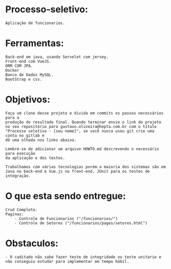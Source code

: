 # Processo-seletivo:
	Aplicação de funcionarios.

# Ferramentas:

	Back-end em java, usando Servelet com jersey.
	Front-end com VueJS.
	ORM COM JPA.
	Docker
	Banco de Dados MySQL.
	BootStrap e css.

# Objetivos:

	Faça um clone desse projeto e divida em commits os passos necessários para a
	produção do resultado final. Quando terminar envie o link do projeto no seu repositório para gustavo.oliveira@hepta.com.br com o título "Processo seletivo - [seu nome]", se você nunca usou git crie uma conta no gitlab e 
	dê uma olhada nos links abaixo.

	Lembre-se de adicionar um arquivo HOWTO.md descrevendo o necessário para execução 
	da aplicação e dos testes.  

	Trabalhamos com várias tecnologias porém a maioria dos sistemas são em Java no back-end e Vue.js no front-end, JUnit para os testes de integração.

# O que esta sendo entregue:

	Crud Completo.
	Paginas:
		- Controle de Funcionarios ("/funcionarios/")
		- Controle de Setores ("/funcionarios/pages/setores.html")

# Obstaculos:

	- O caditado não sabe fazer teste de integridade ou teste unitario e não conseguiu estudar para implementar em tempo hábil.